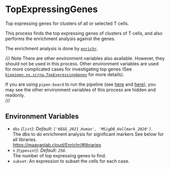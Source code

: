 # TopExpressingGenes

Top expressing genes for clusters of all or selected T cells.



This process finds the top expressing genes of clusters of T cells, and also
performs the enrichment analysis against the genes.<br />

The enrichment analysis is done by
[`enrichr`](https://maayanlab.cloud/Enrichr/).<br />

/// Note
There are other environment variables also available. However, they should not
be used in this process. Other environment variables are used for more
complicated cases for investigating top genes
(See [`biopipen.ns.scrna.TopExpressingGenes`](https://pwwang.github.io/biopipen/api/biopipen.ns.scrna/#biopipen.ns.scrna.TopExpressingGenes) for more details).<br />

If you are using `pipen-board` to run the pipeline
(see [here](../running.md#run-the-pipeline-via-pipen-board) and
[here](../running.md#run-the-pipeline-via-pipen-board-using-docker-image)),
you may see the other environment variables of this process are hidden and
readonly.<br />
///

## Environment Variables

- `dbs` *(`list`)*: *Default: `['KEGG_2021_Human', 'MSigDB_Hallmark_2020']`*. <br />
    The dbs to do enrichment analysis for significant
    markers See below for all libraries.<br />
    <https://maayanlab.cloud/Enrichr/#libraries>
- `n` *(`type=int`)*: *Default: `250`*. <br />
    The number of top expressing genes to find.<br />
- `subset`:
    An expression to subset the cells for each case.<br />

